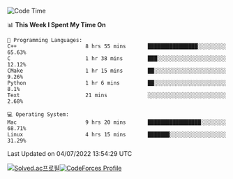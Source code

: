 
<!--START_SECTION:waka-->
![Code Time](http://img.shields.io/badge/Code%20Time-0%20secs-blue)

📊 **This Week I Spent My Time On** 

```text
💬 Programming Languages: 
C++                      8 hrs 55 mins       ████████████████░░░░░░░░░   65.63% 
C                        1 hr 38 mins        ███░░░░░░░░░░░░░░░░░░░░░░   12.12% 
CMake                    1 hr 15 mins        ██░░░░░░░░░░░░░░░░░░░░░░░   9.26% 
Python                   1 hr 6 mins         ██░░░░░░░░░░░░░░░░░░░░░░░   8.1% 
Text                     21 mins             ░░░░░░░░░░░░░░░░░░░░░░░░░   2.68%

💻 Operating System: 
Mac                      9 hrs 20 mins       █████████████████░░░░░░░░   68.71% 
Linux                    4 hrs 15 mins       ███████░░░░░░░░░░░░░░░░░░   31.29%

```


 Last Updated on 04/07/2022 13:54:29 UTC
<!--END_SECTION:waka-->
[![Solved.ac프로필](http://mazassumnida.wtf/api/generate_badge?boj=hckim96)](https://solved.ac/hckim96)[![CodeForces Profile](https://cf.leed.at?id=hckim96)](https://codeforces.com/profile/hckim96)
